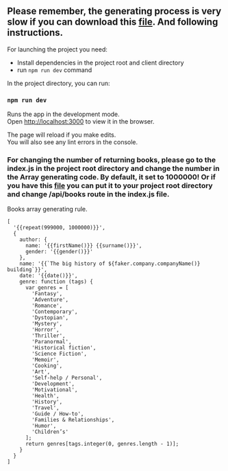 ## Please remember, the generating process is very slow if you can download this [file](https://drive.google.com/file/d/1q6qvfaVcAIbNN_lq9GEP54ksU9rWkgTs/view?usp=sharing). And following instructions.

For launching the project you need:

- Install dependencies in the project root and client directory
- run `npm run dev` command

In the project directory, you can run:

### `npm run dev`

Runs the app in the development mode.<br />
Open [http://localhost:3000](http://localhost:3000) to view it in the browser.

The page will reload if you make edits.<br />
You will also see any lint errors in the console.

### For changing the number of returning books, please go to the index.js in the project root directory and change the number in the Array generating code. By default, it set to 1000000! Or if you have this [file](https://drive.google.com/file/d/1q6qvfaVcAIbNN_lq9GEP54ksU9rWkgTs/view?usp=sharing) you can put it to your project root directory and change /api/books route in the index.js file.

Books array generating rule.

```
[
  '{{repeat(999000, 1000000)}}',
  {
    author: {
      name: '{{firstName()}} {{surname()}}',
      gender: '{{gender()}}'
    },
    name: '{{`The big history of ${faker.company.companyName()} building`}}',
    date: '{{date()}}',
    genre: function (tags) {
      var genres = [
        'Fantasy',
        'Adventure',
        'Romance',
        'Contemporary',
        'Dystopian',
        'Mystery',
        'Horror',
        'Thriller',
        'Paranormal',
        'Historical fiction',
        'Science Fiction',
        'Memoir',
        'Cooking',
        'Art',
        'Self-help / Personal',
        'Development',
        'Motivational',
        'Health',
        'History',
        'Travel',
        'Guide / How-to',
        'Families & Relationships',
        'Humor',
        'Children’s'
      ];
      return genres[tags.integer(0, genres.length - 1)];
    }
  }
]
```
